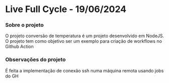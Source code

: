 # Live Full Cycle - 19/06/2024

### Sobre o projeto
O projeto conversão de temperatura é um projeto desenvolvido em NodeJS. O projeto tem como objetivo ser um exemplo para criação de workflows no Github Action

### Observações do projeto
É feita a implementação de conexão ssh numa máquina remota usando jobs do GH
